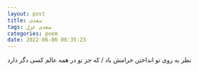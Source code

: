 ```yaml
---
layout: post
title: سعدی
tags: سعدی غزل
categories: poem
date: 2022-06-06 06:35:23
---
```


نظر به روی تو انداختن حرامش باد / که جز تو در همه عالم کسی دگر دارد
